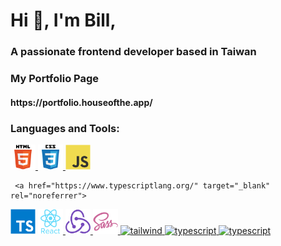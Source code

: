 <h1 align="left">Hi 👋, I'm Bill,</h1>
<h3 align="left">A passionate frontend developer based in Taiwan</h3>
<h3 align="left">My Portfolio Page</h3>
<h4 align="left">
https://portfolio.houseofthe.app/</h3>
<p align="left"></p>
<h3 align="left">Languages and Tools:</h3>

<p align="left">
   <a href="https://www.w3.org/html/" target="_blank" rel="noreferrer">
   <img src="https://raw.githubusercontent.com/devicons/devicon/master/icons/html5/html5-original-wordmark.svg" alt="html5" width="40" height="40" />
   </a>
  
   <a href="https://www.w3schools.com/css/" target="_blank" rel="noreferrer">
   <img src="https://raw.githubusercontent.com/devicons/devicon/master/icons/css3/css3-original-wordmark.svg" alt="css3" width="40" height="40" />
   </a>
  
   <a href="https://developer.mozilla.org/en-US/docs/Web/JavaScript" target="_blank" rel="noreferrer">
   <img src="https://raw.githubusercontent.com/devicons/devicon/master/icons/javascript/javascript-original.svg" alt="javascript" width="40" height="40" />
   </a>
  
  
     <a href="https://www.typescriptlang.org/" target="_blank" rel="noreferrer">
   <img src="https://raw.githubusercontent.com/devicons/devicon/master/icons/typescript/typescript-original.svg" alt="typescript" width="40" height="40" />
   </a>
     
  
   <a href="https://reactjs.org/" target="_blank" rel="noreferrer">
   <img src="https://raw.githubusercontent.com/devicons/devicon/master/icons/react/react-original-wordmark.svg" alt="react" width="40" height="40" />
   </a>
  
   <a href="https://redux.js.org" target="_blank" rel="noreferrer">
   <img src="https://raw.githubusercontent.com/devicons/devicon/master/icons/redux/redux-original.svg" alt="redux" width="40" height="40" />
   </a>
  
   <a href="https://sass-lang.com" target="_blank" rel="noreferrer">
   <img src="https://raw.githubusercontent.com/devicons/devicon/master/icons/sass/sass-original.svg" alt="sass" width="40" height="40" />
   </a>
  
   <a href="https://tailwindcss.com/" target="_blank" rel="noreferrer">
   <img src="https://www.vectorlogo.zone/logos/tailwindcss/tailwindcss-icon.svg" alt="tailwind" width="40" height="40" />

   <a href="https://vitejs.dev/" target="_blank" rel="noreferrer">
   <img src="https://upload.wikimedia.org/wikipedia/commons/f/f1/Vitejs-logo.svg" alt="typescript" width="40" height="40" />
   </a>
     
   <a href="https://nextjs.dev/" target="_blank" rel="noreferrer">
   <img src="https://images.ctfassets.net/23aumh6u8s0i/6pjUKboBuFLvCKkE3esaFA/5f2101d6d2add5c615db5e98a553fc44/nextjs.jpeg" alt="typescript" width="40" height="40" />
   </a>